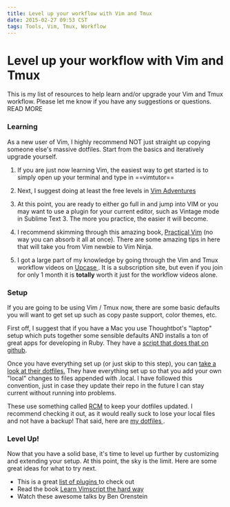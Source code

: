 ```yaml
---
title: Level up your workflow with Vim and Tmux
date: 2015-02-27 09:53 CST
tags: Tools, Vim, Tmux, Workflow
---
```


Level up your workflow with Vim and Tmux
========================================

This is my list of resources to help learn and/or upgrade your Vim and Tmux
workflow. Please let me know if you have any suggestions or questions.  READ MORE

### Learning
As a new user of Vim, I highly recommend NOT just straight up copying
someone else's massive dotfiles. Start from the basics and iteratively upgrade
yourself.

1. If you are just now learning Vim, the easiest way to get started is to simply
open up your terminal and type in ==vimtutor==

2. Next, I suggest doing at least the free levels in [Vim Adventures](http://vim-adventures.com/)

3. At this point, you are ready to either go full in and jump into VIM or you may
want to use a plugin for your current editor, such as Vintage mode in Sublime
Text 3. The more you practice, the easier it will become.

4. I recommend skimming through this amazing book, [Practical Vim](https://pragprog.com/book/dnvim/practical-vim) (no way you can absorb it all at once). There are some amazing tips in here that will take you from Vim newbie to Vim Ninja.

5. I got a large part of my knowledge by going through the Vim and Tmux workflow
videos on [ Upcase ](http://www.upcase.com/join). It is a subscription site, but
even if you join for only 1 month it is **totally** worth it just for the workflow
videos alone.


### Setup
If you are going to be using Vim / Tmux now, there are some basic defaults you
will want to get set up such as copy paste support, color themes, etc.

First off, I suggest that if you have a Mac you use Thoughtbot's "laptop" setup
which puts together some sensible defaults AND installs a ton of great apps for
developing in Ruby. They have a [script that does that on github]( https://github.com/thoughtbot/laptop ).

Once you have everything set up (or just skip to this step), you can [take a look
at their dotfiles.](https://github.com/thoughtbot/dotfiles) They have everything set up so that you add your own "local"
changes to files appended with .local. I have followed this convention, just in
case they update their repo in the future I can stay current without running
into problems.

These use something called [RCM](https://github.com/thoughtbot/rcm) to keep your dotfiles updated. I recommend
checking it out, as it would really suck to lose your local files and not have a
backup! That said, here are [ my dotfiles
](https://github.com/colbycheeze/dotfiles).

### Level Up!
Now that you have a solid base, it's time to level up further by customizing and
extending your setup. At this point, the sky is the limit. Here are some great
ideas for what to try next.

* This is a great [ list of plugins ](http://www.bestofvim.com/plugin/) to check out
* Read the book [Learn Vimscript the hard
  way](http://learnvimscriptthehardway.stevelosh.com/)
* Watch these awesome talks by Ben Orenstein





